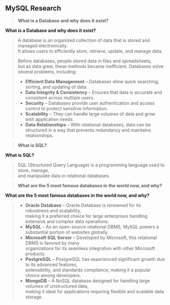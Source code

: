 ## MySQL Research


> **What is a Database and why does it exist?**

 **What is a Database and why does it exist?**

> 
> A database is an organized collection of data that is stored and managed electronically.  
> It allows users to efficiently store, retrieve, update, and manage data.
> 
> Before databases, people stored data in files and spreadsheets,  
> but as data grew, these methods became inefficient. Databases solve several problems, including:
> 
> - **Efficient Data Management** – Databases allow quick searching, sorting, and updating of data.
> - **Data Integrity & Consistency** – Ensures that data is accurate and consistent across multiple users.
> - **Security** – Databases provide user authentication and access control to protect sensitive information.
> - **Scalability** – They can handle large volumes of data and grow with application needs.
> - **Data Relationships** – With relational databases, data can be structured in a way that prevents redundancy and maintains relationships.


> **What is SQL?**

 **What is SQL?**

> 
> SQL (Structured Query Language) is a programming language used to store, manage,  
> and manipulate data in relational databases.


> **What are the 5 most famous databases in the world now, and why?**

 **What are the 5 most famous databases in the world now, and why?**
> 
> - **Oracle Database** – Oracle Database is renowned for its robustness and scalability,  
>   making it a preferred choice for large enterprises handling extensive and complex data operations.
> - **MySQL** – As an open-source relational DBMS, MySQL powers a substantial portion of websites globally.
> - **Microsoft SQL Server** – Developed by Microsoft, this relational DBMS is favored by many  
>   organizations for its seamless integration with other Microsoft products.
> - **PostgreSQL** – PostgreSQL has experienced significant growth due to its advanced features,  
>   extensibility, and standards compliance, making it a popular choice among developers.
> - **MongoDB** – A NoSQL database designed for handling large volumes of unstructured data,  
>   making it ideal for applications requiring flexible and scalable data storage.



